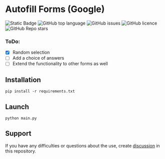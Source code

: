 ﻿# Autofill Forms (Google)


<!--A block of information about the repository in badges-->
![Static Badge](https://img.shields.io/badge/On1onss-autofill_forms-autofill_forms)
![GitHub top language](https://img.shields.io/github/languages/top/On1onss/autofill_forms)
![GitHub issues](https://img.shields.io/github/issues/On1onss/autofill_forms)
![GitHub licence](https://img.shields.io/github/license/On1onss/autofill_forms)
![GitHub Repo stars](https://img.shields.io/github/stars/On1onss/autofill_forms)

### ToDo:
- [x] Random selection
- [ ] Add a choice of answers
- [ ] Extend the functionality to other forms as well

<!--Installation-->
## Installation

```Shell
pip install -r requirements.txt
```

<!--Launch-->
## Launch
```Shell
python main.py
```


<!--Support-->
## Support
If you have any difficulties or questions about the use, create 
[discussion](https://github.com/On1onss/autofill_forms/issues/new/choose) in this repository.



